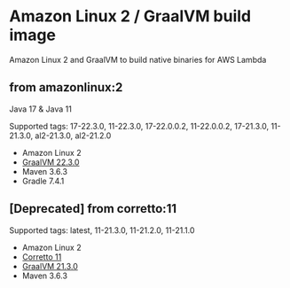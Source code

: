 # Amazon Linux 2 / GraalVM build image

Amazon Linux 2 and GraalVM to build native binaries for AWS Lambda

## from amazonlinux:2

Java 17 & Java 11

Supported tags: 17-22.3.0, 11-22.3.0, 17-22.0.0.2, 11-22.0.0.2, 17-21.3.0, 11-21.3.0, al2-21.3.0, al2-21.2.0
- Amazon Linux 2
- [GraalVM 22.3.0](https://github.com/graalvm/graalvm-ce-builds/releases/tag/vm-22.3.0)
- Maven 3.6.3
- Gradle 7.4.1

## [Deprecated] from corretto:11 

Supported tags: latest, 11-21.3.0, 11-21.2.0, 11-21.1.0
- Amazon Linux 2
- [Corretto 11](https://github.com/corretto/corretto-docker/blob/88df29474df6fc3f3f19daa8c5515d934f706cd0/11/jdk/al2/Dockerfile)
- [GraalVM 21.3.0](https://github.com/graalvm/graalvm-ce-builds/releases/tag/vm-21.3.0)
- Maven 3.6.3

